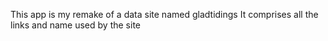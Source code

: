 This app is my remake of a data site named gladtidings
It comprises all the links and name used by the site
